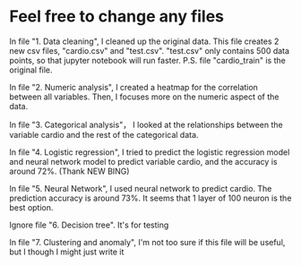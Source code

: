 # Feel free to change any files
In file "1. Data cleaning", I cleaned up the original data. This file creates 2 new csv files, "cardio.csv" and "test.csv". "test.csv" only contains 500 data points, so that jupyter notebook will run faster. P.S. file "cardio_train" is the original file.

In file "2. Numeric analysis", I created a heatmap for the correlation between all variables. Then, I focuses more on the numeric aspect of the data.

In file "3. Categorical analysis"， I looked at the relationships between the variable cardio and the rest of the categorical data. 

In file "4. Logistic regression", I tried to predict the logistic regression model and neural network model to predict variable cardio, and the accuracy is around 72%. (Thank NEW BING)

In file "5. Neural Network", I used neural network to predict cardio. The prediction accuracy is around 73%. It seems that 1 layer of 100 neuron is the best option.

Ignore file "6. Decision tree". It's for testing

In file "7. Clustering and anomaly", I'm not too sure if this file will be useful, but I though I might just write it
